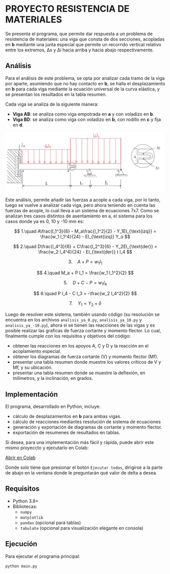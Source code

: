 # PROYECTO RESISTENCIA DE MATERIALES

Se presenta el programa, que permite dar respuesta a un problema de resistencia de materiales: una viga que consta de dos secciones, acopladas en **b** mediante una junta especial que permite un recorrido vertical relativo entre los extremos, Δs y Δi hacia arriba y hacia abajo respectivamente.

## Análisis

Para el análisis de este problema, se opta por analizar cada tramo de la viga por aparte, asumiendo que no hay contacto en **b**, se halla el desplazamiento en **b** para cada viga mediante la ecuación universal de la curva elástica, y se presentan los resultados en la tabla resumen.

Cada viga se analiza de la siguiente manera:

- **Viga AB**: se analiza como viga empotrada en **a** y con voladizo en **b**.
- **Viga BD**: se analiza como viga con voladizo en **b**, con rodillo en **c** y fija en **d**.

![Figura 1. Esquema representativo de la viga combinada. En la parte superior se presenta un detalle simplificado de la junta de acoplamiento especial que se estudia.](image.jpg)

Este análisis, permite añadir las fuerzas a acople a cada viga, por lo tanto, luego se vuelve a analizar cada viga, pero ahora teniendo en cuenta las fuerzas de acople, lo cual lleva a un sistema de ecuaciones 7x7. Como se analizan tres casos distintos de asentamiento en a, el sistema para los casos donde ya es 0, 10 y -10 mm es:


$$
1.\quad A\frac{l_1^3}{6} - M_a\frac{l_1^2}{2} - Y_1EI_{\text{izq}} = \frac{w_1 l_1^4}{24} - EI_{\text{izq}} Y_o
$$

$$
2.\quad D\frac{l_4^3}{6} + C\frac{l_2^3}{6} - Y_2EI_{\text{der}} = \frac{w_2 l_4^4}{24} - EI_{\text{der}} t l_4
$$

$$
3.\quad A + P = w_1 l_1
$$

$$
4.\quad M_a + P l_1 = \frac{w_1 l_1^2}{2}
$$

$$
5.\quad D + C - P = w_1 l_4
$$

$$
6.\quad P l_4 - C l_3 = -\frac{w_2 l_4^2}{2}
$$

$$
7.\quad Y_1 = Y_2 + \delta
$$

Luego de resolver este sistema, también usando código (su resolución se encuentra en los archivos `analisis_ya_0.py`, `analisis_ya_10.py` y `analisis_ya_-10.py`), ahora sí se tienen las reacciones de las vigas y es posible realizar las graficas de fuerza cortante y momento flector. Lo cual, finalmente cumple con los requisitos y objetivos del código: 
- obtener las reacciones en los apoyos A, C y D y la reacción en el acoplamiento especial.
- obtener los diagramas de fuerza cortante (V) y momento flector (Mf).
- presentar una tabla resumen donde muestre los valores críticos de V y Mf, y su ubicación.
- presentar una tabla resumen donde se muestre la deflexión, en milímetros, y la inclinación, en grados.

## Implementación

El programa, desarrollado en Python, incluye:
- cálculo de desplazamientos en **b** para ambas vigas.
- cálculo de reacciones mediantes resolución de sistema de ecuaciones
- generación y exportación de diagramas de cortante y momento flector.
- exportación de resumenes de resultados en tablas.

Si desea, para una implementación más fácil y rápida, puede abrir este mismo proyeccto y ejecutarlo en Colab:

[Abrir en Colab](https://colab.research.google.com/drive/1zl6dZ-tgf0FJcgcUkKOuioLuBHJm8iQ_?usp=sharing)


Donde solo tiene que presionar el botón `Ejecutar todas`, dirigirse a la parte de abajo en la ventana donde le preguntarán qué valor de delta a desea.

## Requisitos

- Python 3.8+
- Bibliotecas:
  - `numpy`
  - `matplotlib`
  - `pandas` (opcional para tablas)
  - `tabulate` (opcional para visualización elegante en consola)
 
## Ejecución

 Para ejecutar el programa principal:

```bash
python main.py
  
